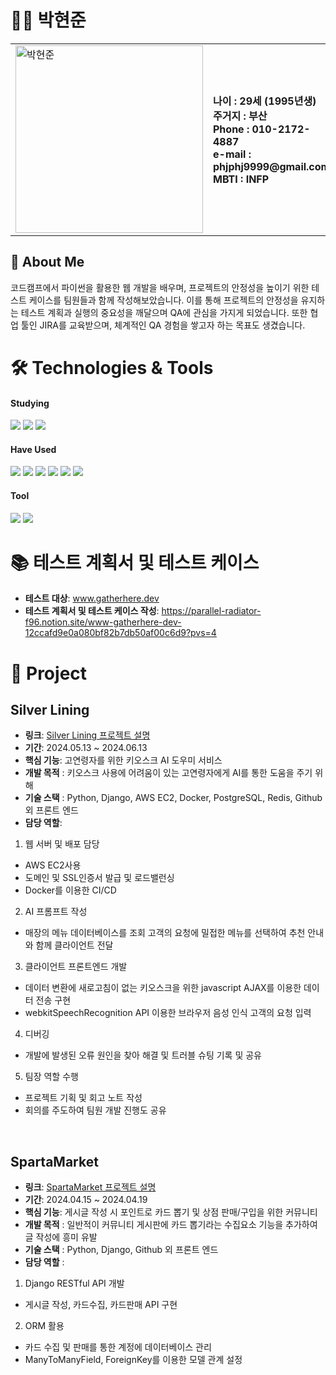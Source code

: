 # 👨‍💻 박현준

<table>
  <tr>
    <td>
      <img src="https://github.com/user-attachments/assets/a14e3dcd-9898-4c8f-a31f-d7cebf9f40be" alt="박현준" width="300">
    </td>
    <td>
      <strong>나이 : 29세 (1995년생)</strong><br>
      <strong>주거지 : 부산</strong><br>
      <strong>Phone : 010-2172-4887</strong><br>
      <strong>e-mail : phjphj9999@gmail.com</strong><br>
      <strong>MBTI : INFP</strong>
    </td>
  </tr>
</table>


## 📝 About Me
코드캠프에서 파이썬을 활용한 웹 개발을 배우며, 프로젝트의 안정성을 높이기 위한 테스트 케이스를 팀원들과 함께 작성해보았습니다. 이를 통해 프로젝트의 안정성을 유지하는 테스트 계획과 실행의 중요성을 깨달으며 QA에 관심을 가지게 되었습니다. 또한 협업 툴인 JIRA를 교육받으며, 체계적인 QA 경험을 쌓고자 하는 목표도 생겼습니다.



# 🛠 Technologies & Tools
#### Studying
<p>
  <img src="https://img.shields.io/badge/python-3776AB?style=for-the-badge&logo=python&logoColor=white">
  <img src="https://img.shields.io/badge/django-092E20?style=for-the-badge&logo=django&logoColor=white">
  <img src="https://img.shields.io/badge/JIRA-0052CC?style=for-the-badge&logo=jira&logoColor=white">
</p>

#### Have Used
<p>
<img src="https://img.shields.io/badge/javascript-F7DF1E?style=for-the-badge&logo=javascript&logoColor=black">
<img src="https://img.shields.io/badge/html-E34F26?style=for-the-badge&logo=html5&logoColor=white">
<img src="https://img.shields.io/badge/css-1572B6?style=for-the-badge&logo=css3&logoColor=white">
<img src="https://img.shields.io/badge/aws-232F3E?style=for-the-badge&logo=amazon-aws&logoColor=white">
<img src="https://img.shields.io/badge/postgreSQL-4169E1?style=for-the-badge&logo=postgresql&logoColor=white">
<img src="https://img.shields.io/badge/docker-2496ED?style=for-the-badge&logo=docker&logoColor=white">
</p>

#### Tool
<p>
<img src="https://img.shields.io/badge/github-181717?style=for-the-badge&logo=github&logoColor=white">
<img src="https://img.shields.io/badge/postman-FF6C37?style=for-the-badge&logo=postman&logoColor=white">
</p>

# 📚 테스트 계획서 및 테스트 케이스
- **테스트 대상**: www.gatherhere.dev
- **테스트 계획서 및 테스트 케이스 작성**: https://parallel-radiator-f96.notion.site/www-gatherhere-dev-12ccafd9e0a080bf82b7db50af00c6d9?pvs=4
  
# 📒 Project

## Silver Lining
- **링크**: [Silver Lining 프로젝트 설명](SliverLining.md)
- **기간**: 2024.05.13 ~ 2024.06.13
- **핵심 기능**: 고연령자를 위한 키오스크 AI 도우미 서비스
- **개발 목적** : 키오스크 사용에 어려움이 있는 고연령자에게 AI를 통한 도움을 주기 위해
- **기술 스택** : Python, Django, AWS EC2, Docker, PostgreSQL, Redis, Github 외 프론트 엔드
- **담당 역할**: 
1. 웹 서버 및 배포 담당
- AWS EC2사용
- 도메인 및 SSL인증서 발급 및 로드밸런싱
- Docker를 이용한 CI/CD
2. AI 프롬프트 작성
- 매장의 메뉴 데이터베이스를 조회 고객의 요청에 밀접한 메뉴를 선택하여 추천 안내와 함께 클라이언트 전달
3. 클라이언트 프론트엔드 개발
- 데이터 변환에 새로고침이 없는 키오스크을 위한 javascript AJAX를 이용한 데이터 전송 구현
- webkitSpeechRecognition API 이용한 브라우저 음성 인식 고객의 요청 입력
4. 디버깅
- 개발에 발생된 오류 원인을 찾아 해결 및 트러블 슈팅 기록 및 공유
5. 팀장 역할 수행
- 프로젝트 기획 및 회고 노트 작성
- 회의를 주도하여 팀원 개발 진행도 공유

<br>

## SpartaMarket
- **링크**: [SpartaMarket 프로젝트 설명](SpartaMarket.md)
- **기간**: 2024.04.15 ~ 2024.04.19
- **핵심 기능**: 게시글 작성 시 포인트로 카드 뽑기 및 상점 판매/구입을 위한 커뮤니티
- **개발 목적** : 일반적이 커뮤니티 게시판에 카드 뽑기라는 수집요소 기능을 추가하여 글 작성에 흥미 유발
- **기술 스택** : Python, Django, Github 외 프론트 엔드
- **담당 역할** :
1. Django RESTful API 개발
- 게시글 작성, 카드수집, 카드판매 API 구현
2. ORM 활용
- 카드 수집 및 판매를 통한 계정에 데이터베이스 관리
- ManyToManyField, ForeignKey를 이용한 모델 관계 설정



